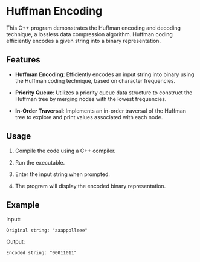 
# Huffman Encoding  

This C++ program demonstrates the Huffman encoding and decoding technique, a lossless data compression algorithm. Huffman coding efficiently encodes a given string into a binary representation.

## Features

- **Huffman Encoding**: Efficiently encodes an input string into binary using the Huffman coding technique, based on character frequencies.

- **Priority Queue**: Utilizes a priority queue data structure to construct the Huffman tree by merging nodes with the lowest frequencies.

- **In-Order Traversal**: Implements an in-order traversal of the Huffman tree to explore and print values associated with each node.

## Usage

1. Compile the code using a C++ compiler.

2. Run the executable.

3. Enter the input string when prompted.

4. The program will display the encoded binary representation.

## Example

Input:
```
Original string: "aaappplleee"
```

Output:
```
Encoded string: "00011011"
 
```

 

 

 

 

 

 
 
